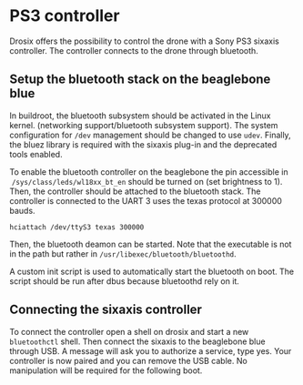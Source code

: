 # PS3 controller

Drosix offers the possibility to control the drone with a Sony PS3 sixaxis controller.
The controller connects to the drone through bluetooth.

## Setup the bluetooth stack on the beaglebone blue

In buildroot, the bluetooth subsystem should be activated in the Linux kernel.
(networking support/bluetooth subsystem support).
The system configuration for `/dev` management should be changed to use `udev`.
Finally, the bluez library is required with the sixaxis plug-in and the deprecated tools enabled.

To enable the bluetooth controller on the beaglebone the pin accessible in  `/sys/class/leds/wl18xx_bt_en` should be turned on (set brightness to 1).
Then, the controller should be attached to the bluetooth stack.
The controller is connected to the UART 3 uses the texas protocol at 300000 bauds.
```
hciattach /dev/ttyS3 texas 300000
```

Then, the bluetooth deamon can be started.
Note that the executable is not in the path but rather in `/usr/libexec/bluetooth/bluetoothd`.

A custom init script is used to automatically start the bluetooth on boot.
The script should be run after dbus because bluetoothd rely on it.

## Connecting the sixaxis controller

To connect the controller open a shell on drosix and start a new `bluetoothctl` shell.
Then connect the sixaxis to the beaglebone blue through USB.
A message will ask you to authorize a service, type yes.
Your controller is now paired and you can remove the USB cable.
No manipulation will be required for the following boot.
